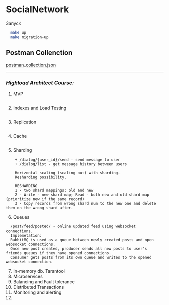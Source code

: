 # SocialNetwork

Запуск
```bash
  make up
  make migration-up
```

## Postman Collenction
[postman_collection.json](https://github.com/mshmnv/SocialNetwork/blob/main/info/testing/postman_collection.json)


---

### *Highload Architect Course:*
1. MVP
```

```
2. Indexes and Load Testing
```

```
3. Replication
```

```
4. Cache
```

```
5. Sharding
```
    + /dialog/{user_id}/send - send message to user
    + /dialog/list - get message history between users
    
    Horizontal scaling (scaling out) with sharding.
    Resharding possibility.
    
    RESHARDING
    1 - two shard mappings: old and new
    2 - Write - new shard map; Read - both new and old shard map (prioritize new if the same record)
    3 - Copy records from wrong shard num to the new one and delete them on the wrong shard after.
```
6. Queues
 ```
   /post/feed/posted/ - online updated feed using websocket connections.
   Implemetation:
   RabbitMQ is used as a queue between newly created posts and open websocket connections.
   Once new post created, producer sends all new posts to user's friends queues if they have opened connections.
   Consumer gets posts from its own queue and writes to the opened websocket connection.
```

7. In-memory db. Tarantool
8. Microservices 
9. Balancing and Fault tolerance 
10. Distributed Transactions
11. Monitoring and alerting
12. 